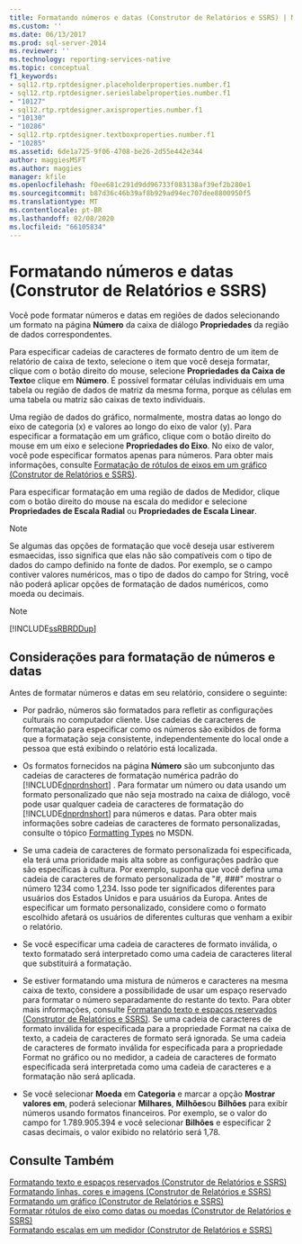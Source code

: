 ```yaml
---
title: Formatando números e datas (Construtor de Relatórios e SSRS) | Microsoft Docs
ms.custom: ''
ms.date: 06/13/2017
ms.prod: sql-server-2014
ms.reviewer: ''
ms.technology: reporting-services-native
ms.topic: conceptual
f1_keywords:
- sql12.rtp.rptdesigner.placeholderproperties.number.f1
- sql12.rtp.rptdesigner.serieslabelproperties.number.f1
- "10127"
- sql12.rtp.rptdesigner.axisproperties.number.f1
- "10130"
- "10286"
- sql12.rtp.rptdesigner.textboxproperties.number.f1
- "10285"
ms.assetid: 6de1a725-9f06-4708-be26-2d55e442e344
author: maggiesMSFT
ms.author: maggies
manager: kfile
ms.openlocfilehash: f0ee681c291d9dd96733f083138af39ef2b280e1
ms.sourcegitcommit: b87d36c46b39af8b929ad94ec707dee8800950f5
ms.translationtype: MT
ms.contentlocale: pt-BR
ms.lasthandoff: 02/08/2020
ms.locfileid: "66105834"
---
```

# <a name="formatting-numbers-and-dates-report-builder-and-ssrs"></a>Formatando números e datas (Construtor de Relatórios e SSRS)
  Você pode formatar números e datas em regiões de dados selecionando um formato na página **Número** da caixa de diálogo **Propriedades** da região de dados correspondentes.  
  
 Para especificar cadeias de caracteres de formato dentro de um item de relatório de caixa de texto, selecione o item que você deseja formatar, clique com o botão direito do mouse, selecione **Propriedades da Caixa de Texto**e clique em **Número**. É possível formatar células individuais em uma tabela ou região de dados de matriz da mesma forma, porque as células em uma tabela ou matriz são caixas de texto individuais.  
  
 Uma região de dados do gráfico, normalmente, mostra datas ao longo do eixo de categoria (x) e valores ao longo do eixo de valor (y). Para especificar a formatação em um gráfico, clique com o botão direito do mouse em um eixo e selecione **Propriedades do Eixo**. No eixo de valor, você pode especificar formatos apenas para números. Para obter mais informações, consulte [Formatação de rótulos de eixos em um gráfico &#40;Construtor de Relatórios e SSRS&#41;](formatting-axis-labels-on-a-chart-report-builder-and-ssrs.md).  
  
 Para especificar formatação em uma região de dados de Medidor, clique com o botão direito do mouse na escala do medidor e selecione **Propriedades de Escala Radial** ou **Propriedades de Escala Linear**.  
  
> [!NOTE]  
>  Se algumas das opções de formatação que você deseja usar estiverem esmaecidas, isso significa que elas não são compatíveis com o tipo de dados do campo definido na fonte de dados. Por exemplo, se o campo contiver valores numéricos, mas o tipo de dados do campo for String, você não poderá aplicar opções de formatação de dados numéricos, como moeda ou decimais.  
  
> [!NOTE]  
>  [!INCLUDE[ssRBRDDup](../../includes/ssrbrddup-md.md)]  
  
## <a name="considerations-for-formatting-numbers-and-dates"></a>Considerações para formatação de números e datas  
 Antes de formatar números e datas em seu relatório, considere o seguinte:  
  
-   Por padrão, números são formatados para refletir as configurações culturais no computador cliente. Use cadeias de caracteres de formatação para especificar como os números são exibidos de forma que a formatação seja consistente, independentemente do local onde a pessoa que está exibindo o relatório está localizada.  
  
-   Os formatos fornecidos na página **Número** são um subconjunto das cadeias de caracteres de formatação numérica padrão do [!INCLUDE[dnprdnshort](../../includes/dnprdnshort-md.md)] . Para formatar um número ou data usando um formato personalizado que não seja mostrado na caixa de diálogo, você pode usar qualquer cadeia de caracteres de formatação do [!INCLUDE[dnprdnshort](../../includes/dnprdnshort-md.md)] para números e datas. Para obter mais informações sobre cadeias de caracteres de formato personalizadas, consulte o tópico [Formatting Types](https://go.microsoft.com/fwlink/?LinkId=112024) no MSDN.  
  
-   Se uma cadeia de caracteres de formato personalizada foi especificada, ela terá uma prioridade mais alta sobre as configurações padrão que são específicas à cultura. Por exemplo, suponha que você defina uma cadeia de caracteres de formato personalizada de "#, ###" mostrar o número 1234 como 1,234. Isso pode ter significados diferentes para usuários dos Estados Unidos e para usuários da Europa. Antes de especificar um formato personalizado, considere como o formato escolhido afetará os usuários de diferentes culturas que venham a exibir o relatório.  
  
-   Se você especificar uma cadeia de caracteres de formato inválida, o texto formatado será interpretado como uma cadeia de caracteres literal que substituirá a formatação.  
  
-   Se estiver formatando uma mistura de números e caracteres na mesma caixa de texto, considere a possibilidade de usar um espaço reservado para formatar o número separadamente do restante do texto. Para obter mais informações, consulte [Formatando texto e espaços reservados &#40;Construtor de Relatórios e SSRS&#41;](formatting-text-and-placeholders-report-builder-and-ssrs.md). Se uma cadeia de caracteres de formato inválida for especificada para a propriedade Format na caixa de texto, a cadeia de caracteres de formato será ignorada. Se uma cadeia de caracteres de formato inválida for especificada para a propriedade Format no gráfico ou no medidor, a cadeia de caracteres de formato especificada será interpretada como uma cadeia de caracteres e a formatação não será aplicada.  
  
-   Se você selecionar **Moeda** em **Categoria** e marcar a opção **Mostrar valores em**, poderá selecionar **Milhares**, **Milhões**ou **Bilhões** para exibir números usando formatos financeiros. Por exemplo, se o valor do campo for 1.789.905.394 e você selecionar **Bilhões** e especificar 2 casas decimais, o valor exibido no relatório será 1,78.  
  
## <a name="see-also"></a>Consulte Também  
 [Formatando texto e espaços reservados &#40;Construtor de Relatórios e SSRS&#41;](formatting-text-and-placeholders-report-builder-and-ssrs.md)   
 [Formatando linhas, cores e imagens &#40;Construtor de Relatórios e SSRS&#41;](images-report-builder-and-ssrs.md)   
 [Formatando um gráfico &#40;Construtor de Relatórios e SSRS&#41;](formatting-a-chart-report-builder-and-ssrs.md)   
 [Formatar rótulos de eixo como datas ou moedas &#40;Construtor de Relatórios e SSRS&#41;](format-axis-labels-as-dates-or-currencies-report-builder-and-ssrs.md)   
 [Formatando escalas em um medidor &#40;Construtor de Relatórios e SSRS&#41;](formatting-scales-on-a-gauge-report-builder-and-ssrs.md)  
  
  
